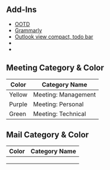 
## Add-Ins

- [OOTD](https://outlookonthedesktop.com/)
- [Grammarly](https://www.grammarly.com/office-addin)
- [Outlook view compact, todo bar]()
- []()
- []()

## Meeting Category & Color

| Color  | Category Name  | 
|---|---|
|  Yellow |  Meeting: Management  |
| Purple  | Meeting: Personal  |
| Green  | Meeting: Technical  |


## Mail Category & Color

| Color  | Category Name  | 
|---|---|
|   |   |
|   |   |
|   |   |
